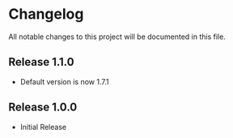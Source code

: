 # Changelog

All notable changes to this project will be documented in this file.
## Release 1.1.0

* Default version is now 1.7.1

## Release 1.0.0

* Initial Release
